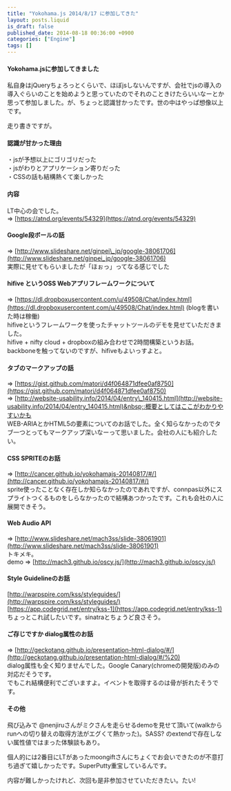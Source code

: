 ```yaml
---
title: "Yokohama.js 2014/8/17 に参加してきた"
layout: posts.liquid
is_draft: false
published_date: 2014-08-18 00:36:00 +0900
categories: ["Engine"]
tags: []
---
```


#### Yokohama.jsに参加してきました
私自身はjQueryちょろっとくらいで、ほぼjsしないんですが、会社でjsの導入の導入ぐらいのことを始めようと思っていたのでそれのこときけたらいいなーとか思って参加しました。が、ちょっと認識甘かったです。世の中はやっぱ想像以上です。

走り書きですが。

#### 認識が甘かった理由
・jsが予想以上にゴリゴリだった  
・jsがわりとアプリケーション寄りだった  
・CSSの話も結構熱くて楽しかった

#### 内容
LT中心の会でした。  
=\> [https://atnd.org/events/54329](https://atnd.org/events/54329)

#### Google段ボールの話
=\> [http://www.slideshare.net/ginpei\_jp/google-38061706](http://www.slideshare.net/ginpei_jp/google-38061706)  
実際に見せてもらいましたが「ほぉっ」ってなる感じでした

#### hifive というOSS Webアプリフレームワークについて
=\> [https://dl.dropboxusercontent.com/u/49508/Chat/index.html](https://dl.dropboxusercontent.com/u/49508/Chat/index.html) (blogを書いた時は稼働)  
hifiveというフレームワークを使ったチャットツールのデモを見せていただきました。  
hifive + nifty cloud + dropboxの組み合わせで2時間構築というお話。  
backboneを触ってないのですが、hifiveもよいっすよと。

#### タブのマークアップの話
=\> [https://gist.github.com/matori/d4f064871dfee0af8750](https://gist.github.com/matori/d4f064871dfee0af8750)  
=\> [http://website-usability.info/2014/04/entry\_140415.html](http://website-usability.info/2014/04/entry_140415.html)&nbsp;:概要としてはここがわかりやすいかも  
WEB-ARIAとかHTML5の要素についてのお話でした。全く知らなかったのでタブ一つとってもマークアップ深いなーって思いました。会社の人にも紹介したい。

#### CSS SPRITEのお話
=\> [http://cancer.github.io/yokohamajs-20140817/#/](http://cancer.github.io/yokohamajs-20140817/#/)  
sprite使ったことなく存在しか知らなかったのであれですが、connpas以外にスプライトつくるものをしらなかったので結構あつかったです。これも会社の人に展開できそう。

#### Web Audio&nbsp;API
=\> [http://www.slideshare.net/mach3ss/slide-38061901](http://www.slideshare.net/mach3ss/slide-38061901)  
トキメキ。  
demo =\> [http://mach3.github.io/oscy.js/](http://mach3.github.io/oscy.js/)

#### Style Guidelineのお話
[http://warpspire.com/kss/styleguides/](http://warpspire.com/kss/styleguides/)  
[https://app.codegrid.net/entry/kss-1](https://app.codegrid.net/entry/kss-1)  
ちょっとこれ試したいです。sinatraとちょうど良さそう。

#### ご存じですか dialog属性のお話
=\> [http://geckotang.github.io/presentation-html-dialog/#/](http://geckotang.github.io/presentation-html-dialog/#/%20)  
dialog属性も全く知りませんでした。Google Canary(chromeの開発版)のみの対応だそうです。  
でもこれ結構便利でございますよ。イベントを取得するのは骨が折れたそうです。

#### その他
飛び込みで @nenjiruさんがミクさんを走らせるdemoを見せて頂いて(walkからrunへの切り替えの取得方法がエグくて熱かった)。SASS? のextendで存在しない属性値ではまった体験談もあり。

個人的には2番目にLTがあったmoongiftさんにちょくでお会いできたのが不意打ち過ぎて嬉しかったです。SuperPutty重宝しているんです。

内容が難しかったけれど、次回も是非参加させていただきたい。たい!


